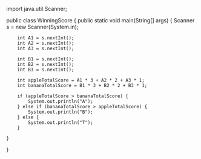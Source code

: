 import java.util.Scanner;

public class WinningScore {
    public static void main(String[] args) {
        Scanner s = new Scanner(System.in);
        
        int A1 = s.nextInt();
        int A2 = s.nextInt();
        int A3 = s.nextInt();
        
        int B1 = s.nextInt();
        int B2 = s.nextInt();
        int B3 = s.nextInt();
        
        int appleTotalScore = A1 * 3 + A2 * 2 + A3 * 1;
        int bananaTotalScore = B1 * 3 + B2 * 2 + B3 * 1;
        
        if (appleTotalScore > bananaTotalScore) {
            System.out.println("A");
        } else if (bananaTotalScore > appleTotalScore) {
            System.out.println("B");
        } else {
            System.out.println("T");
        }
        
    }
}
